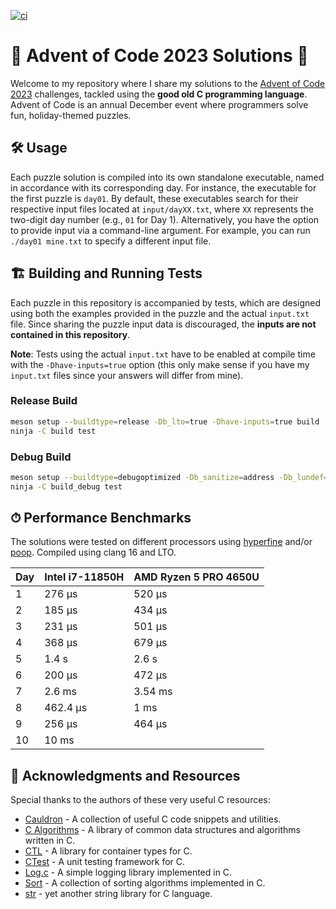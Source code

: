 [![ci](https://github.com/michaeladler/aoc-2023/actions/workflows/ci.yml/badge.svg)](https://github.com/michaeladler/aoc-2023/actions/workflows/ci.yml)

# 🎄 Advent of Code 2023 Solutions 🎄

Welcome to my repository where I share my solutions to the [Advent of Code 2023](https://adventofcode.com/2023) challenges, tackled using the **good old C programming language**.
Advent of Code is an annual December event where programmers solve fun, holiday-themed puzzles.

## 🛠 Usage

Each puzzle solution is compiled into its own standalone executable, named in accordance with its corresponding day.
For instance, the executable for the first puzzle is `day01`.
By default, these executables search for their respective input files located at `input/dayXX.txt`, where `XX` represents the two-digit day number (e.g., `01` for Day 1).
Alternatively, you have the option to provide input via a command-line argument.
For example, you can run `./day01 mine.txt` to specify a different input file.

## 🏗 Building and Running Tests

Each puzzle in this repository is accompanied by tests, which are designed using both the examples provided in the puzzle and the actual `input.txt` file.
Since sharing the puzzle input data is discouraged, the **inputs are not contained in this repository**.

**Note**: Tests using the actual `input.txt` have to be enabled at compile time with the `-Dhave-inputs=true` option (this only make sense if you have my `input.txt` files since your answers will differ from mine).

### Release Build

```bash
meson setup --buildtype=release -Db_lto=true -Dhave-inputs=true build
ninja -C build test
```

### Debug Build

```bash
meson setup --buildtype=debugoptimized -Db_sanitize=address -Db_lundef=false -Dhave-inputs=true build_debug
ninja -C build_debug test
```

## ⏱ Performance Benchmarks

The solutions were tested on different processors using [hyperfine](https://github.com/sharkdp/hyperfine) and/or [poop](https://github.com/andrewrk/poop).
Compiled using clang 16 and LTO.


| Day | Intel i7-11850H | AMD Ryzen 5 PRO 4650U |
| --- | --------------- | --------------------- |
| 1   | 276 µs          | 520 µs                |
| 2   | 185 µs          | 434 µs                |
| 3   | 231 µs          | 501 µs                |
| 4   | 368 µs          | 679 µs                |
| 5   | 1.4 s           | 2.6 s                 |
| 6   | 200 µs          | 472 µs                |
| 7   | 2.6 ms          | 3.54 ms               |
| 8   | 462.4 µs        | 1 ms                  |
| 9   | 256 µs          | 464 µs                |
| 10  | 10 ms           |                       |

## 🙏 Acknowledgments and Resources

Special thanks to the authors of these very useful C resources:

- [Cauldron](https://github.com/camel-cdr/cauldron) - A collection of useful C code snippets and utilities.
- [C Algorithms](https://github.com/fragglet/c-algorithms) - A library of common data structures and algorithms written in C.
- [CTL](https://github.com/glouw/ctl/) - A library for container types for C.
- [CTest](https://github.com/bvdberg/ctest) - A unit testing framework for C.
- [Log.c](https://github.com/rxi/log.c) - A simple logging library implemented in C.
- [Sort](https://github.com/swenson/sort/) - A collection of sorting algorithms implemented in C.
- [str](https://github.com/maxim2266/str) - yet another string library for C language.
